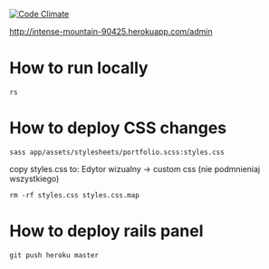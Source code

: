 [![Code Climate](https://codeclimate.com/github/blaszczakphoto/profiart_panel/badges/gpa.svg)](https://codeclimate.com/github/blaszczakphoto/profiart_panel)

http://intense-mountain-90425.herokuapp.com/admin

# How to run locally
```
rs
```

# How to deploy CSS changes
`sass app/assets/stylesheets/portfolio.scss:styles.css`

copy styles.css to:
Edytor wizualny -> custom css (nie podmnieniaj wszystkiego)

`rm -rf styles.css styles.css.map`


# How to deploy rails panel
`git push heroku master`